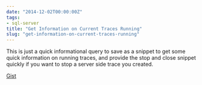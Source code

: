 ```yaml
---
date: "2014-12-02T00:00:00Z"
tags:
- sql-server
title: "Get Information on Current Traces Running"
slug: "get-information-on-current-traces-running"
---
```


This is just a quick informational query to save as a snippet to get some quick information on running traces, and provide the stop and close snippet quickly if you want to stop a server side trace you created.

[Gist](https://gist.github.com/sheldonhull/2f0c53641421a9825e6b)
